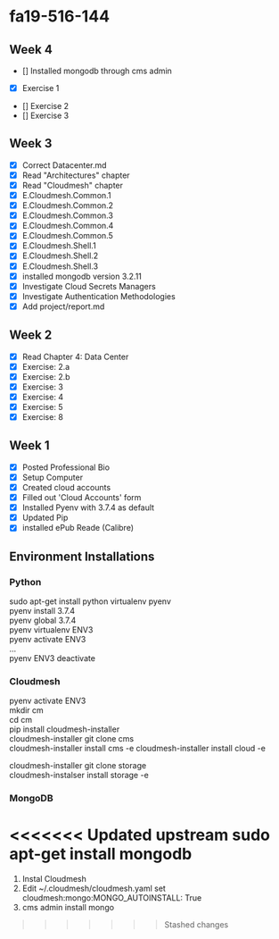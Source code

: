 # fa19-516-144

## Week 4

- [] Installed mongodb through cms admin
- [X] Exercise 1  
- [] Exercise 2  
- [] Exercise 3  

## Week 3

- [X] Correct Datacenter.md
- [X] Read "Architectures" chapter
- [X] Read "Cloudmesh" chapter
- [X] E.Cloudmesh.Common.1
- [X] E.Cloudmesh.Common.2
- [X] E.Cloudmesh.Common.3
- [X] E.Cloudmesh.Common.4
- [X] E.Cloudmesh.Common.5
- [X] E.Cloudmesh.Shell.1
- [X] E.Cloudmesh.Shell.2
- [X] E.Cloudmesh.Shell.3
- [X] installed mongodb version 3.2.11
- [X] Investigate Cloud Secrets Managers
- [X] Investigate Authentication Methodologies
- [X] Add project/report.md

## Week 2

- [X] Read Chapter 4: Data Center
- [X] Exercise: 2.a
- [X] Exercise: 2.b
- [X] Exercise: 3
- [X] Exercise: 4
- [X] Exercise: 5
- [X] Exercise: 8

## Week 1

- [x] Posted Professional Bio
- [X] Setup Computer
- [X] Created cloud accounts
- [X] Filled out 'Cloud Accounts' form
- [X] Installed Pyenv with 3.7.4 as default
- [X] Updated Pip
- [X] installed ePub Reade (Calibre)

## Environment Installations

### Python

sudo apt-get install python virtualenv pyenv  
pyenv install 3.7.4  
pyenv global 3.7.4  
pyenv virtualenv ENV3  
pyenv activate ENV3  
...  
pyenv ENV3 deactivate  


### Cloudmesh

pyenv activate ENV3  
mkdir cm  
cd cm  
pip install cloudmesh-installer  
cloudmesh-installer git clone cms  
cloudmesh-installer install cms -e
cloudmesh-installer install cloud -e 

cloudmesh-installer git clone storage  
cloudmesh-instalser install storage -e  
### MongoDB

<<<<<<< Updated upstream
sudo apt-get install mongodb
=======
1. Instal Cloudmesh  
2. Edit ~/.cloudmesh/cloudmesh.yaml set cloudmesh:mongo:MONGO\_AUTOINSTALL: True  
3. cms admin install mongo
>>>>>>> Stashed changes
